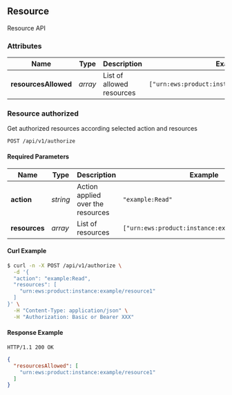 ## <a name="resource-authorize">Resource</a>


Resource API

### Attributes

| Name | Type | Description | Example |
| ------- | ------- | ------- | ------- |
| **resourcesAllowed** | *array* | List of allowed resources | `["urn:ews:product:instance:example/resource1"]` |

### Resource authorized

Get authorized resources according selected action and resources

```
POST /api/v1/authorize
```

#### Required Parameters

| Name | Type | Description | Example |
| ------- | ------- | ------- | ------- |
| **action** | *string* | Action applied over the resources | `"example:Read"` |
| **resources** | *array* | List of resources | `["urn:ews:product:instance:example/resource1"]` |



#### Curl Example

```bash
$ curl -n -X POST /api/v1/authorize \
  -d '{
  "action": "example:Read",
  "resources": [
    "urn:ews:product:instance:example/resource1"
  ]
}' \
  -H "Content-Type: application/json" \
  -H "Authorization: Basic or Bearer XXX"
```


#### Response Example

```
HTTP/1.1 200 OK
```

```json
{
  "resourcesAllowed": [
    "urn:ews:product:instance:example/resource1"
  ]
}
```


